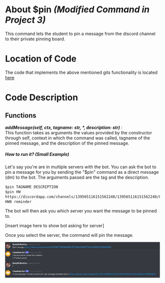 # About $pin _(Modified Command in Project 3)_
This command lets the student to pin a message from the discord channel to their private pinning board.

# Location of Code
The code that implements the above mentioned gits functionality is located [here](https://github.com/lyonva/ClassMateBot/blob/main/cogs/pinning.py)

# Code Description
## Functions
<em><b> addMessage(self, ctx, tagname: str, *, description: str)</b> </em>: <br>
This function takes as arguments the values provided by the constructor through self, context in which the command was called, tagname of the pinned message, and the description of the pinned message.

##### How to run it? (Small Example)
Let's say you're are in multiple servers with the bot. You can ask the bot to pin a message for you by sending the "$pin" command as a direct message (dm) to the bot. The arguments passed are the tag and the description.
```
$pin TAGNAME DESCRIPTION
$pin HW https://discordapp.com/channels/139565116151562240/139565116151562240/890813190433292298 HW8 reminder
```

The bot will then ask you which server you want the message to be pinned to.

[insert image here to show bot asking for server]

Once you select the server, the command will pin the message.

![](https://github.com/lyonva/ClassMateBot/blob/main/data/media/pin.JPG)
